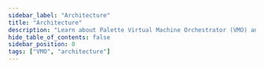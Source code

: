 ```yaml
---
sidebar_label: "Architecture"
title: "Architecture"
description: "Learn about Palette Virtual Machine Orchestrator (VMO) and the architecture used to support it."
hide_table_of_contents: false
sidebar_position: 0
tags: ["VMO", "architecture"]
---
```


